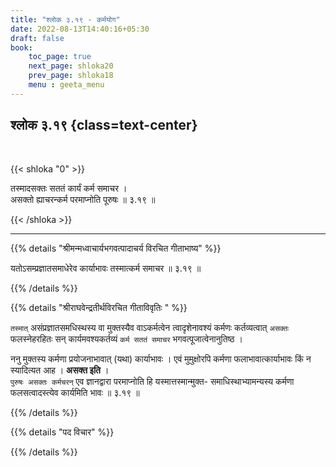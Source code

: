 ```yaml
---
title: "श्लोक ३.१९ - कर्मयोग"
date: 2022-08-13T14:40:16+05:30
draft: false
book:
    toc_page: true
    next_page: shloka20
    prev_page: shloka18
    menu : geeta_menu
---
```




## श्लोक ३.१९ {class=text-center}

<br/>   

{{< shloka  "0"  >}}

तस्मादसक्तः सततं कार्यं कर्म समाचर ।  
असक्तो ह्याचरन्कर्म परमाप्नोति पूरुषः ॥ ३.१९ ॥


{{< /shloka >}}

---


{{% details "श्रीमन्मध्वाचार्यभगवत्पादाचर्य विरचित  गीताभाष्य" %}}

यतोऽसम्प्रज्ञातसमाधेरेव कार्याभावः तस्मात्कर्म समाचर ॥ ३.१९ ॥

{{% /details %}}



{{% details "श्रीराघवेन्द्रतीर्थविरचित गीताविवृतिः " %}}

`तस्मात्` असंप्रज्ञातसमधिस्थस्य वा मुक्तस्यैव वाऽकर्मत्वेन त्वादृशेनावश्यं
कर्मणः कर्तव्यत्वात् `असक्तः` फलस्नेहरहितः सन्‌ कार्यमवश्यकर्तव्यं 
`कर्म सततं समाचर` भगवत्पूजात्वेनानुतिष्ठ ।  

ननु मुक्तस्य कर्मणा प्रयोजनाभावात्‌ (यथा) कार्याभावः । 
एवं मुमुक्षोरपि कर्मणा फलाभावात्कार्याभावः किं न स्यादित्यत 
आह । **असक्त इति** ।   
`पुरुषः असक्तः कर्मचरन्` एव ज्ञानद्वारा परमाप्नोति हि
यस्मात्तस्मान्मुक्त- समाधिस्थाभ्यामन्यस्य कर्मणा फलसत्वादस्त्येव 
कार्यमिति भावः ॥ ३.१९ ॥

{{% /details %}}



{{% details "पद विचार" %}}


{{% /details %}}

